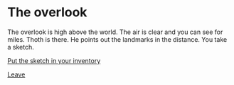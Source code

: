# The overlook 

The overlook is high above the world. The air is clear and you can see for miles. Thoth is there. He points out the landmarks in the distance. You take a sketch.  

[Put the sketch in your inventory](map.png)  

[Leave](bridgeEast.html)  
